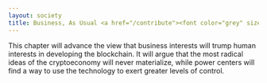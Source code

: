 ```yaml
---
layout: society
title: Business, As Usual <a href="/contribute"><font color="grey" size="4">(Soliciting Contributions)</font></a>
---
```


This chapter will advance the view that business interests will trump human interests in developing the blockchain. It will argue that the most radical ideas of the cryptoeconomy will never materialize, while power centers will find a way to use the technology to exert greater levels of control.